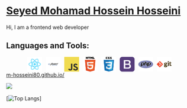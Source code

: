 # [Seyed Mohamad Hossein Hosseini](https://mohamadhossein.ir/ "Seyed Mohamad Hossein Hosseini")
Hi, I am a frontend web developer
## Languages and Tools:
<div style="display:flex;justify-content:center;gap:10px;align-items:center">
<img height="40" width="40" src="https://raw.githubusercontent.com/github/explore/80688e429a7d4ef2fca1e82350fe8e3517d3494d/topics/react/react.png">
<img height="40" width="40" src="https://raw.githubusercontent.com/github/explore/80688e429a7d4ef2fca1e82350fe8e3517d3494d/topics/jquery/jquery.png">
<img height="40" width="40" src="https://raw.githubusercontent.com/github/explore/80688e429a7d4ef2fca1e82350fe8e3517d3494d/topics/javascript/javascript.png">

<img height="40" width="40" src="https://raw.githubusercontent.com/github/explore/80688e429a7d4ef2fca1e82350fe8e3517d3494d/topics/html/html.png">
<img height="40" width="40" src="https://raw.githubusercontent.com/github/explore/80688e429a7d4ef2fca1e82350fe8e3517d3494d/topics/css/css.png">
<img  height="40" width="40" src="https://raw.githubusercontent.com/github/explore/80688e429a7d4ef2fca1e82350fe8e3517d3494d/topics/bootstrap/bootstrap.png">
<img  height="40" width="40" src="https://raw.githubusercontent.com/github/explore/80688e429a7d4ef2fca1e82350fe8e3517d3494d/topics/php/php.png">
<img height="40" width="40" src="https://raw.githubusercontent.com/github/explore/80688e429a7d4ef2fca1e82350fe8e3517d3494d/topics/git/git.png">
</div>
<a href="https://m-hosseini80.github.io/">m-hosseini80.github.io/</a>


<p>
    <a href="#" alt="Mohamad Hosseini's github stats">
        <img src="https://github-readme-stats.vercel.app/api?username=m-hosseini80&theme=tokyonight&show_icons=true"/>
    </a>
    
</p>

[![Top Langs](https://github-readme-stats.vercel.app/api/top-langs/?username=m-hosseini80&layout=compact)]
